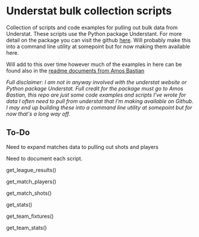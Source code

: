 # Understat bulk collection scripts

Collection of scripts and code examples for pulling out bulk data from Understat. These scripts use the Python package Understant. For more detail on the package you can visit the github [here](https://github.com/amosbastian/understat). Will probably make this into a command line utility at somepoint but for now making them available here.

Will add to this over time however much of the examples in here can be found also in the [readme documents from Amos Bastian](
https://readthedocs.org/projects/understat/downloads/pdf/latest/)

_Full disclaimer: I am not in anyway involved with the understat website or Python package Understat. Full credit for the package must go to Amos Bastian, this repo are just some code examples and scripts I've wrote for data I often need to pull from understat that I'm making available on Github. I may end up building these into a command line utility at somepoint but for now that's a long way off._

## To-Do

Need to expand matches data to pulling out shots and players

Need to document each script.

get_league_results()

get_match_players()

get_match_shots()

get_stats() 

get_team_fixtures()

get_team_stats() 


